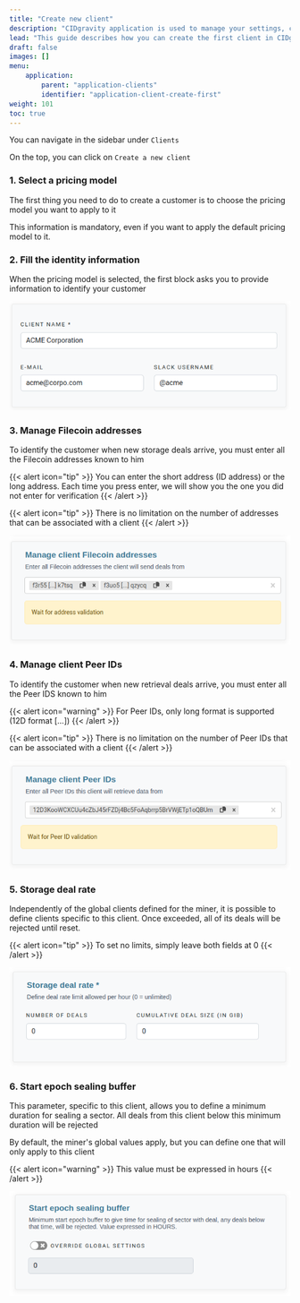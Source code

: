 ```yaml
---
title: "Create new client"
description: "CIDgravity application is used to manage your settings, clients and pricing models acceptance rules"
lead: "This guide describes how you can create the first client in CIDgravity"
draft: false
images: []
menu:
    application:
        parent: "application-clients"
        identifier: "application-client-create-first"
weight: 101
toc: true
---
```


You can navigate in the sidebar under `Clients`

On the top, you can click on `Create a new client`

### 1. Select a pricing model

The first thing you need to do to create a customer is to choose the pricing model you want to apply to it

This information is mandatory, even if you want to apply the default pricing model to it.

### 2. Fill the identity information

When the pricing model is selected, the first block asks you to provide information to identify your customer

![Fill the identity information about the client](identity-infos.png)

### 3. Manage Filecoin addresses

To identify the customer when new storage deals arrive, you must enter all the Filecoin addresses known to him

{{< alert icon="tip" >}}
You can enter the short address (ID address) or the long address. Each time you press enter, we will show you the one you did not enter for verification
{{< /alert >}}

{{< alert icon="tip" >}}
There is no limitation on the number of addresses that can be associated with a client
{{< /alert >}}

![Manage Filecoin addresses for this client](filecoin-addresses.png)

### 4. Manage client Peer IDs

To identify the customer when new retrieval deals arrive, you must enter all the Peer IDS known to him

{{< alert icon="warning" >}}
For Peer IDs, only long format is supported (12D format [...])
{{< /alert >}}

{{< alert icon="tip" >}}
There is no limitation on the number of Peer IDs that can be associated with a client
{{< /alert >}}

![Manage client Peer IDs](client-peer-ids.png)

### 5. Storage deal rate

Independently of the global clients defined for the miner, it is possible to define clients specific to this client. Once exceeded, all of its deals will be rejected until reset.

{{< alert icon="tip" >}}
To set no limits, simply leave both fields at 0
{{< /alert >}}

![Manage storage deal rate for this client](storage-limits.png)

### 6. Start epoch sealing buffer

This parameter, specific to this client, allows you to define a minimum duration for sealing a sector. 
All deals from this client below this minimum duration will be rejected

By default, the miner's global values apply, but you can define one that will only apply to this client

{{< alert icon="warning" >}}
This value must be expressed in hours
{{< /alert >}}

![Define a value for the start epoch sealing buffer](start-epoch-sealing-buffer.png)


